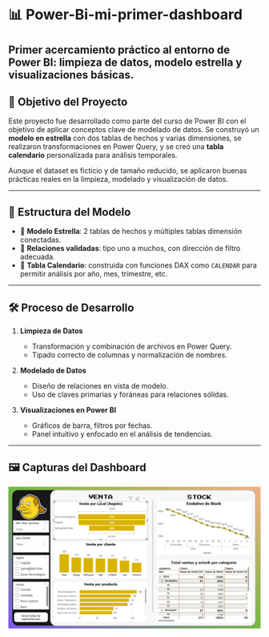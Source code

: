 # 📊  Power-Bi-mi-primer-dashboard
Primer acercamiento práctico al entorno de Power BI: limpieza de datos, modelo estrella y visualizaciones básicas.
---

## 🎯 Objetivo del Proyecto

Este proyecto fue desarrollado como parte del curso de Power BI con el objetivo de aplicar conceptos clave de modelado de datos. Se construyó un **modelo en estrella** con dos tablas de hechos y varias dimensiones, se realizaron transformaciones en Power Query, y se creó una **tabla calendario** personalizada para análisis temporales.

Aunque el dataset es ficticio y de tamaño reducido, se aplicaron buenas prácticas reales en la limpieza, modelado y visualización de datos.

---

## 🧱 Estructura del Modelo

- 🔹 **Modelo Estrella**: 2 tablas de hechos y múltiples tablas dimensión conectadas.
- 🔹 **Relaciones validadas**: tipo uno a muchos, con dirección de filtro adecuada.
- 🔹 **Tabla Calendario**: construida con funciones DAX como `CALENDAR` para permitir análisis por año, mes, trimestre, etc.

---

## 🛠️ Proceso de Desarrollo

1. **Limpieza de Datos**
   - Transformación y combinación de archivos en Power Query.
   - Tipado correcto de columnas y normalización de nombres.

2. **Modelado de Datos**
   - Diseño de relaciones en vista de modelo.
   - Uso de claves primarias y foráneas para relaciones sólidas.

3. **Visualizaciones en Power BI**
   - Gráficos de barra, filtros por fechas.
   - Panel intuitivo y enfocado en el análisis de tendencias.

---

## 🖼️ Capturas del Dashboard

![Vista general del dashboard](https://github.com/Evelyn9819/Power-Bi-mi-primer-dashboard/blob/main/dashboard-panel%20principal.PNG)

